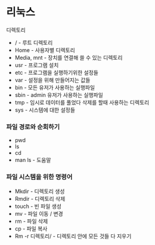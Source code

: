 # 리눅스

디렉토리

- / - 루트 디렉토리
- Home - 사용자별 디렉토리
- Media, mnt - 장치를 연결해 쓸 수 있는 디렉토리
- usr - 프로그램 설치
- etc - 프로그램을 실행하기위한 설정들
- var - 설정을 위해 만들어지는 값들
- bin - 모든 유저가 사용하는 실행파일
- sbin - admin 유저가 사용하는 실행파일
- tmp - 임시로 데이터를 풀었다 삭제를 할때 사용하는 디렉토리
- sys - 시스템에 대한 설정들



### 파일 경로와 순회하기

- pwd
- ls
- cd
- man ls - 도움말



### 파일 시스템을 위한 명령어

- Mkdir - 디렉토리 생성
- Rmdir - 디렉토리 삭제
- touch - 빈 파일 생성
- mv - 파일 이동 / 변경
- rm - 파일 삭제
- cp - 파일 복사
- Rm -r 디렉토리/ - 디렉토리 안에 모든 것들 다 지우기